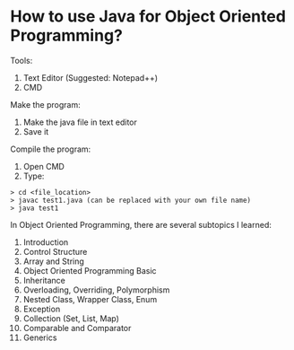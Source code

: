 # How to use Java for Object Oriented Programming?

Tools:
1. Text Editor (Suggested: Notepad++)
2. CMD

Make the program:
1. Make the java file in text editor
2. Save it

Compile the program:
1. Open CMD
2. Type:
```
> cd <file_location>
> javac test1.java (can be replaced with your own file name)
> java test1
```

In Object Oriented Programming, there are several subtopics I learned:
1. Introduction
2. Control Structure
3. Array and String
4. Object Oriented Programming Basic
5. Inheritance
6. Overloading, Overriding, Polymorphism
7. Nested Class, Wrapper Class, Enum
8. Exception
9. Collection (Set, List, Map)
10. Comparable and Comparator
11. Generics

